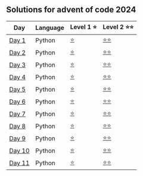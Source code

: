 ## Solutions for advent of code 2024

| Day              | Language | Level 1 ⭐           | Level 2 ⭐⭐           |
| ---------------- | -------- | -------------------- | ---------------------- |
| [Day 1](day1/)   | Python   | [⭐](day1/task1.py)  | [⭐⭐](day1/task2.py)  |
| [Day 2](day2/)   | Python   | [⭐](day2/task1.py)  | [⭐⭐](day2/task2.py)  |
| [Day 3](day3/)   | Python   | [⭐](day3/task1.py)  | [⭐⭐](day3/task2.py)  |
| [Day 4](day4/)   | Python   | [⭐](day4/task1.py)  | [⭐⭐](day4/task2.py)  |
| [Day 5](day5/)   | Python   | [⭐](day5/task1.py)  | [⭐⭐](day5/task2.py)  |
| [Day 6](day6/)   | Python   | [⭐](day6/task1.py)  | [⭐⭐](day6/task2.py)  |
| [Day 7](day7/)   | Python   | [⭐](day7/task1.py)  | [⭐⭐](day7/task2.py)  |
| [Day 8](day8/)   | Python   | [⭐](day8/task1.py)  | [⭐⭐](day8/task2.py)  |
| [Day 9](day9/)   | Python   | [⭐](day9/task1.py)  | [⭐⭐](day9/task2.py)  |
| [Day 10](day10/) | Python   | [⭐](day10/task1.py) | [⭐⭐](day10/task2.py) |
| [Day 11](day11/) | Python   | [⭐](day11/task1.py) | [⭐⭐](day11/task2.py) |
